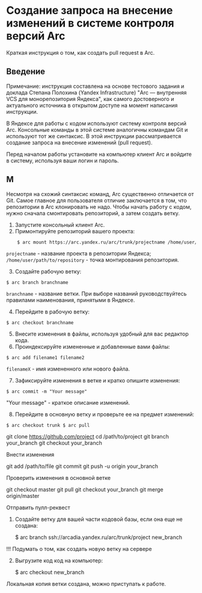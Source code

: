 # Создание запроса на внесение изменений в системе контроля версий Arc

Краткая инструкция о том, как создать pull request в Arc.

## Введение

Примечание: инструкция составлена на основе тестового задания и доклада Степана Полохина (Yandex Infrastructure) "Arc — внутренняя VCS для монорепозитория Яндекса", как самого достоверного и актуального источника в открытом доступе на момент написания инструкции.

В Яндексе для работы с кодом используют систему контроля версий Arc. Консольные команды в этой системе аналогичны командам Git и используют тот же синтаксис. В этой инструкции рассматривается создание запроса на внесение изменений (pull request).

Перед началом работы установите на компьютер клиент Arc и войдите в систему, используя ваши логин и пароль.

## М

Несмотря на схожий синтаксис команд, Arc существенно отличается от Git. Самое главное для пользователя отличие заключается в том, что репозитории в Arc клонировать не надо. Чтобы начать работу с кодом, нужно сначала смонтировать репозиторий, а затем создать ветку.

1. Запустите консольный клиент Arc.
2. Примонтируйте репозиторий вашего проекта:

```bash
    $ arc mount https://arc.yandex.ru/arc/trunk/projectname /home/user/path/to/repository
```

`projectname` - название проекта в репозитории Яндекса; `/home/user/path/to/repository` - точка монтирования репозитория.

3. Создайте рабочую ветку:

``
    $ arc branch branchname
``

`branchname` - название ветки. При выборе названий руководствуйтесь правилами наименования, принятыми в Яндексе.

4. Перейдите в рабочую ветку:

``
    $ arc checkout branchname
``

5. Внесите изменения в файлы, используя удобный для вас редактор кода.
6. Проиндексируйте измененные и добавленные вами файлы:

``
    $ arc add filename1 filename2
``

`filenameX` - имя измененного или нового файла.

7. Зафиксируйте изменения в ветке и кратко опишите изменения:

``
    $ arc commit -m "Your message"
``

"Your message" - краткое описание изменений.

8. Перейдите в основную ветку и проверьте ее на предмет изменений:

``
    $ arc checkout trunk
    $ arc pull
``


git clone https://github.com/project
cd /path/to/project
git branch your_branch
git checkout your_branch

Внести изменения

git add /path/to/file
git commit
git push -u origin your_branch

Проверить изменения в основной ветке

git checkout master
git pull
git checkout your_branch
git merge origin/master

Отправить пулл-реквест


1. Создайте ветку для вашей части кодовой базы, если она еще не создана:

    $ arc branch ssh://arcadia.yandex.ru/arc/trunk/project new_branch

!!! Подумать о том, как создать новую ветку на сервере


2. Выгрузите код код на компьютер:

    $ arc checkout new_branch

Локальная копия ветки создана, можно приступать к работе.

## 

